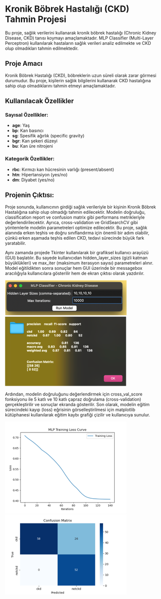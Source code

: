 # Kronik Böbrek Hastalığı (CKD) Tahmin Projesi

Bu proje, sağlık verilerini kullanarak kronik böbrek hastalığı (Chronic Kidney Disease, CKD) tanısı koymayı amaçlamaktadır. MLP Classifier (Multi-Layer Perceptron) kullanılarak hastaların sağlık verileri analiz edilmekte ve CKD olup olmadıkları tahmin edilmektedir.
## Proje Amacı
Kronik Böbrek Hastalığı (CKD), böbreklerin uzun süreli olarak zarar görmesi durumudur. Bu proje, kişilerin sağlık bilgilerini kullanarak CKD hastalığına sahip olup olmadıklarını tahmin etmeyi amaçlamaktadır.

## Kullanılacak Özellikler
### Sayısal Özellikler:
- **age**: Yaş
- **bp**: Kan basıncı
- **sg**: Spesifik ağırlık (specific gravity)
- **bgr**: Kan şekeri düzeyi
- **bu**: Kan üre nitrojeni

### Kategorik Özellikler:
- **rbc**: Kırmızı kan hücresinin varlığı (present/absent)
- **htn**: Hipertansiyon (yes/no)
- **dm**: Diyabet (yes/no)

## Projenin Çıktısı:
Proje sonunda, kullanıcının girdiği sağlık verileriyle bir kişinin Kronik Böbrek Hastalığına sahip olup olmadığı tahmin edilecektir. Modelin doğruluğu, classification report ve confusion matrix gibi performans metrikleriyle değerlendirilecektir. Ayrıca, cross-validation ve GridSearchCV gibi yöntemlerle modelin parametreleri optimize edilecektir.
Bu proje, sağlık alanında erken teşhis ve doğru sınıflandırma için önemli bir adım olabilir, çünkü erken aşamada teşhis edilen CKD, tedavi sürecinde büyük fark yaratabilir.

Aynı zamanda projede Tkinter kullanılarak bir grafiksel kullanıcı arayüzü (GUI) başlatılır. Bu sayede kullanıcıdan hidden_layer_sizes (gizli katman büyüklükleri) ve max_iter (maksimum iterasyon sayısı) parametreleri alınır. Model eğitildikten sonra sonuçlar hem GUI üzerinde bir messagebox aracılığıyla kullanıcılara gösterilir hem de ekran çıktısı olarak yazdırılır. 

<img src="Resim1.png" alt="MLP Classifier GUI" width="400"/>

<img src="Resim2.png" alt="Sonuçların Mesaj Olarak Gösterilmesi" width="400"/>


Ardından, modelin doğruluğunu değerlendirmek için cross_val_score fonksiyonu ile 5 katlı ve 10 katlı çapraz doğrulama (cross-validation) gerçekleştirilir ve sonuçlar ekranda gösterilir. Son olarak, modelin eğitim sürecindeki kayıp (loss) eğrisinin görselleştirilmesi için matplotlib kütüphanesi kullanılarak eğitim kaybı grafiği çizilir ve kullanıcıya sunulur. 

<img src="Resim3.png" alt="Loss Eğrisi" width="400"/>

<img src="Resim4.png" alt="Confusion Matrix" width="400"/>


